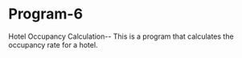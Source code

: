 # Program-6
Hotel Occupancy Calculation--
This is a program that calculates the occupancy rate for a hotel.
